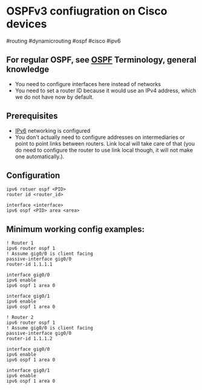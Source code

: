 # OSPFv3 confiugration on Cisco devices
#routing #dynamicrouting #ospf #cisco #ipv6

For regular OSPF, see [OSPF](OSPF.md)
Terminology, general knowledge
---
- You need to configure interfaces here instead of networks
- You need to set a router ID because it would use an IPv4 address, which we do not have now by default.


Prerequisites
---
- [IPv6](../IPv6/IPv6.md) networking is configured
- You don't actually need to configure addresses on intermediaries or point to point links between routers. Link local will take care of that (you do need to configure the router to use link local though, it will not make one automatically.).


Configuration
---
```
ipv6 rotuer ospf <PID>
router id <router_id>

interface <interface>
ipv6 ospf <PID> area <area>
```
Minimum working config examples:
---
```
! Router 1
ipv6 router ospf 1
! Assume gig0/0 is client facing
passive-interface gig0/0
router-id 1.1.1.1

interface gig0/0
ipv6 enable
ipv6 ospf 1 area 0

interface gig0/1
ipv6 enable
ipv6 ospf 1 area 0

! Router 2
ipv6 router ospf 1
! Assume gig0/0 is client facing
passive-interface gig0/0
router-id 1.1.1.2

interface gig0/0
ipv6 enable
ipv6 ospf 1 area 0

interface gig0/1
ipv6 enable
ipv6 ospf 1 area 0
```
